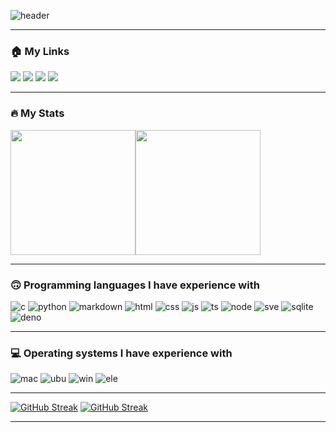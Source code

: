 ![header](https://capsule-render.vercel.app/api?type=waving&color=auto&height=200&section=header&text=Mud%20the%20developer&animation=fadeIn&fontSize=90)

---
### 🏠  My Links
  
<a href="https://www.linkedin.com/in/jinhyuk-kim-a97b42242/"><img src="https://img.shields.io/badge/Linkedin-0A66C2?style=flat-square&logo=Linkedin&logoColor=white"/></a>
<a href="https://wandb.ai/mudmud611"><img src="https://img.shields.io/badge/Wandb-FFBE00?style=flat-square&logo=WeightsAndBiases&logoColor=white"/></a>
<a href="https://mud-the-developer.vercel.app"><img src="https://img.shields.io/badge/Vercel-000000?style=flat-square&logo=vercel&logoColor=white"/></a>
<a href="https://mud-the-developer.tistory.com"><img src="https://img.shields.io/badge/Tistory-000000?style=flat-square&logo=Tistory&logoColor=white"/></a>

---
### 🔥 My Stats

<img height=200 align="center" src="https://github-readme-stats.vercel.app/api?username=mud-the-developer&theme=tokyonight" /><img height=200 align="center" src="https://github-readme-stats.vercel.app/api/top-langs?username=mud-the-developer&layout=compact&langs_count=8&card_width=310&theme=tokyonight" />


---
### 🙃 Programming languages I have experience with

![c](https://img.shields.io/badge/C-00599C?style=for-the-badge&logo=c&logoColor=white)
![python](https://img.shields.io/badge/Python-3776AB?style=for-the-badge&logo=python&logoColor=white)
![markdown](https://img.shields.io/badge/Markdown-000000?style=for-the-badge&logo=markdown&logoColor=white)
![html](https://img.shields.io/badge/HTML-239120?style=for-the-badge&logo=html5&logoColor=white)
![css](https://img.shields.io/badge/CSS-239120?&style=for-the-badge&logo=css3&logoColor=white)
![js](https://img.shields.io/badge/JavaScript-F7DF1E?style=for-the-badge&logo=JavaScript&logoColor=white)
![ts](https://img.shields.io/badge/TypeScript-007ACC?style=for-the-badge&logo=typescript&logoColor=white)
![node](https://img.shields.io/badge/Node.js-43853D?style=for-the-badge&logo=node.js&logoColor=white)
![sve](https://img.shields.io/badge/Svelte-4A4A55?style=for-the-badge&logo=svelte&logoColor=FF3E00)
![sqlite](https://img.shields.io/badge/SQLite-07405E?style=for-the-badge&logo=sqlite&logoColor=white)
![deno](https://shield.deno.dev/x/lodash)

---
### 💻 Operating systems I have experience with

![mac](https://img.shields.io/badge/mac%20os-000000?style=for-the-badge&logo=apple&logoColor=white)
![ubu](https://img.shields.io/badge/Ubuntu-E95420?style=for-the-badge&logo=ubuntu&logoColor=white)
![win](https://img.shields.io/badge/Windows-0078D6?style=for-the-badge&logo=windows&logoColor=white)
![ele](https://img.shields.io/badge/Elementary%20OS-64BAFF?style=for-the-badge&logo=elementary&logoColor=white)

---

[![GitHub Streak](https://streak-stats.demolab.com?user=mud-the-developer&theme=tokyonight&locale=ko)](https://git.io/streak-stats)
[![GitHub Streak](https://streak-stats.demolab.com?user=mud-the-developer&theme=tokyonight)](https://git.io/streak-stats)

---

<!--
**mud-the-developer/mud-the-developer** is a ✨ _special_ ✨ repository because its `README.md` (this file) appears on your GitHub profile.

Here are some ideas to get you started:

- 🔭 I’m currently working on ...
- 🌱 I’m currently learning ...
- 👯 I’m looking to collaborate on ...
- 🤔 I’m looking for help with ...
- 💬 Ask me about ...
- 📫 How to reach me: ...
- 😄 Pronouns: ...
- ⚡ Fun fact: ...
-->
